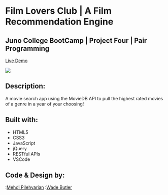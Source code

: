 # Film Lovers Club | A Film Recommendation Engine

## Juno College BootCamp | Project Four | Pair Programming

[Live Demo](https://filmclub.netlify.com/)

![](images/screenShot.png)

## Description:
A movie search app using the MovieDB API to pull the highest rated movies of a genre in a year of your choosing!

## Built with:

* HTML5
* CSS3
* JavaScript
* jQuery
* RESTful APIs
* VSCode

## Code & Design by:
:[Mehdi Pilehvarian](https://mehdipilehvarian.dev/)
:[Wade Butler](https://wadebutler.ca/)
